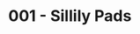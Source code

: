 # 001 - Sillily Pads

<Midifungi :layers="['@midifungi/001/lilies', '@midifungi/001/ripples']" height=600 />
